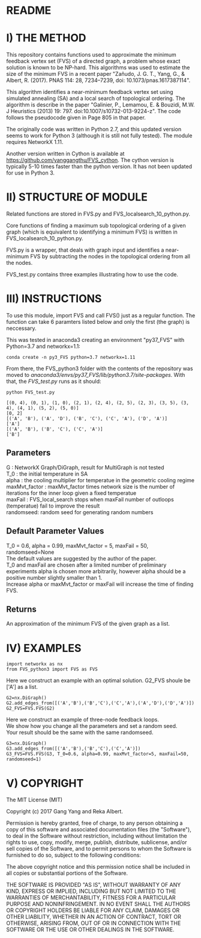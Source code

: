 # README

# I)	THE METHOD
This repository contains functions used to approximate the minimum feedback vertex set (FVS) of a directed graph, a problem whose exact solution is known to be NP-hard. This algorithms was used to estimate the size of the minimum FVS in a recent paper "Zañudo, J. G. T., Yang, G., & Albert, R. (2017). PNAS 114: 28, 7234–7239, doi: 10.1073/pnas.1617387114".

This algorithm identifies a near-minimum feedback vertex set using simulated annealing (SA) and a local search of topological ordering. The algorithm is describe in the paper "Galinier, P., Lemamou, E. & Bouzidi, M.W. J Heuristics (2013) 19: 797. doi:10.1007/s10732-013-9224-z". The code follows the pseudocode given in Page 805 in that paper.

The originally code was written in Python 2.7, and this updated version seems to work for Python 3 (although it is still not fully tested). The module requires NetworkX 1.11.

Another version written in Cython is available at https://github.com/yanggangthu/FVS_cython. The cython version is typically 5-10 times faster than the python version. It has not been updated for use in Python 3.


# II) STRUCTURE OF MODULE
Related functions are stored in FVS.py and FVS_localsearch_10_python.py. 

Core functions of finding a maximum sub topological ordering of a given graph (which is equivalent to identifying a minimum FVS) is written in FVS_localsearch_10_python.py.

FVS.py is a wrapper, that deals with graph input and identifies a near-minimum FVS by subtracting the nodes in the topological ordering from all the nodes.

FVS_test.py contains three examples illustrating how to use the code.

# III)	INSTRUCTIONS  

To use this module, import FVS and call FVS() just as a regular function. The function can take 6 paramters listed below and only the first (the graph) is neccessary.

This was tested in anaconda3 creating an environment "py37_FVS" with Python=3.7 and networkx=1.1:

```
conda create -n py3_FVS python=3.7 networkx=1.11
```

From there, the FVS_python3 folder with the contents of the repository was moved to *anaconda3/envs/py37_FVS/lib/python3.7/site-packages*. With that, the *FVS_test.py* runs as it should:

```
python FVS_test.py

[(0, 4), (0, 1), (1, 0), (2, 1), (2, 4), (2, 5), (2, 3), (3, 5), (3, 4), (4, 1), (5, 2), (5, 0)]
[0, 2]
[('A', 'B'), ('A', 'D'), ('B', 'C'), ('C', 'A'), ('D', 'A')]
['A']
[('A', 'B'), ('B', 'C'), ('C', 'A')]
['B']
```

Parameters
----------
G : NetworkX Graph/DiGraph, result for MultiGraph is not tested  
T_0 : the initial temperature in SA  
alpha : the cooling multiplier for temperatue in the geometric cooling regime  
maxMvt_factor : maxMvt_factor times network size is the number of iterations for the inner loop given a fixed temperatue  
maxFail : FVS_local_search stops when maxFail number of outloops (temperatue) fail to improve the result  
randomseed: random seed for generating random numbers  

Default Parameter Values  
-----------------------
T_0 = 0.6, alpha = 0.99, maxMvt_factor = 5, maxFail = 50, randomseed=None  
The default values are suggested by the author of the paper.  
T_0 and maxFail are chosen after a limited number of preliminary experiments
alpha is chosen more arbitrarily, however alpha should be a positive number slightly smaller than 1.  
Increase alpha or maxMvt_factor or maxFail will increase the time of finding FVS.

Returns
-------
An approximation of the minimum FVS of the given graph as a list.

# IV) EXAMPLES

```
import networkx as nx  
from FVS_python3 import FVS as FVS
```
Here we construct an example with an optimal solution. G2_FVS shoule be ['A'] as a list.

```  
G2=nx.DiGraph()  
G2.add_edges_from([('A','B'),('B','C'),('C','A'),('A','D'),('D','A')])  
G2_FVS=FVS.FVS(G2)
```

Here we construct an example of three-node feedback loops.   
We show how you change all the parameters and set a random seed.  
Your result should be the same with the same randomseed.  
```  
G3=nx.DiGraph()  
G3.add_edges_from([('A','B'),('B','C'),('C','A')])   
G3_FVS=FVS.FVS(G3, T_0=0.6, alpha=0.99, maxMvt_factor=5, maxFail=50, randomseed=1) 
``` 



# V)	COPYRIGHT


The MIT License (MIT)

Copyright (c) 2017 Gang Yang and Reka Albert.

Permission is hereby granted, free of charge, to any person obtaining a copy of this software and associated documentation files (the "Software"), to deal in the Software without restriction, including without limitation the rights to use, copy, modify, merge, publish, distribute, sublicense, and/or sell copies of the Software, and to permit persons to whom the Software is furnished to do so, subject to the following conditions:

The above copyright notice and this permission notice shall be included in all copies or substantial portions of the Software.

THE SOFTWARE IS PROVIDED "AS IS", WITHOUT WARRANTY OF ANY KIND, EXPRESS OR IMPLIED, INCLUDING BUT NOT LIMITED TO THE WARRANTIES OF MERCHANTABILITY, FITNESS FOR A PARTICULAR PURPOSE AND NONINFRINGEMENT. IN NO EVENT SHALL THE AUTHORS OR COPYRIGHT HOLDERS BE LIABLE FOR ANY CLAIM, DAMAGES OR OTHER LIABILITY, WHETHER IN AN ACTION OF CONTRACT, TORT OR OTHERWISE, ARISING FROM, OUT OF OR IN CONNECTION WITH THE SOFTWARE OR THE USE OR OTHER DEALINGS IN THE SOFTWARE.
